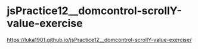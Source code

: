 # jsPractice12__domcontrol-scrollY-value-exercise
https://luka1901.github.io/jsPractice12__domcontrol-scrollY-value-exercise/
